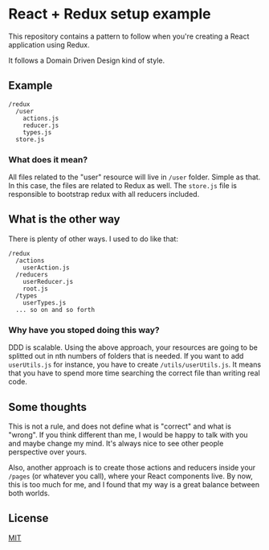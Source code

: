 # React + Redux setup example

This repository contains a pattern to follow when you're creating a React application using Redux. 

It follows a Domain Driven Design kind of style.

## Example

```
/redux
  /user
    actions.js
    reducer.js
    types.js
  store.js
```

### What does it mean?

All files related to the "user" resource will live in `/user` folder. Simple as that. In this case, the files are related to Redux as well. The `store.js` file is responsible to bootstrap redux with all reducers included.

## What is the other way

There is plenty of other ways. I used to do like that:

```
/redux
  /actions
    userAction.js
  /reducers
    userReducer.js
    root.js
  /types
    userTypes.js
  ... so on and so forth
```

### Why have you stoped doing this way?

DDD is scalable. Using the above approach, your resources are going to be splitted out in nth numbers of folders that is needed. If you want to add `userUtils.js` for instance, you have to create `/utils/userUtils.js`. It means that you have to spend more time searching the correct file than writing real code.

## Some thoughts

This is not a rule, and does not define what is "correct" and what is "wrong". If you think different than me, I would be happy to talk with you and maybe change my mind. It's always nice to see other people perspective over yours.

Also, another approach is to create those actions and reducers inside your `/pages` (or whatever you call), where your React components live. By now, this is too much for me, and I found that my way is a great balance between both worlds.

## License

[MIT](https://github.com/vitorfreitas/redux-setup-example/blob/master/LICENSE)
